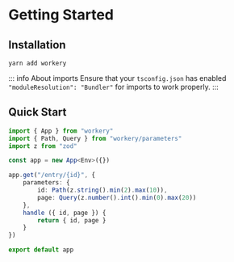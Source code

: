 # Getting Started

## Installation

```
yarn add workery
```

::: info About imports
Ensure that your `tsconfig.json` has enabled `"moduleResolution": "Bundler"` for imports to work properly.
:::

## Quick Start

```ts
import { App } from "workery"
import { Path, Query } from "workery/parameters"
import z from "zod"

const app = new App<Env>({})

app.get("/entry/{id}", {
    parameters: {
        id: Path(z.string().min(2).max(10)),
        page: Query(z.number().int().min(0).max(20))
    },
    handle ({ id, page }) {
        return { id, page }
    }
})

export default app
```
